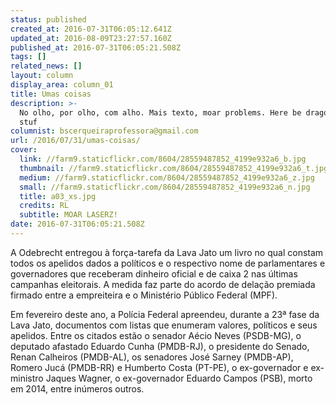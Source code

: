 ```yaml
---
status: published
created_at: 2016-07-31T06:05:12.641Z
updated_at: 2016-08-09T23:27:57.160Z
published_at: 2016-07-31T06:05:21.508Z
tags: []
related_news: []
layout: column
display_area: column_01
title: Umas coisas
description: >-
  No olho, por olho, com alho. Mais texto, moar problems. Here be dragons and
  stuf
columnist: bscerqueiraprofessora@gmail.com
url: /2016/07/31/umas-coisas/
cover:
  link: //farm9.staticflickr.com/8604/28559487852_4199e932a6_b.jpg
  thumbnail: //farm9.staticflickr.com/8604/28559487852_4199e932a6_t.jpg
  medium: //farm9.staticflickr.com/8604/28559487852_4199e932a6_z.jpg
  small: //farm9.staticflickr.com/8604/28559487852_4199e932a6_n.jpg
  title: a03_xs.jpg
  credits: RL
  subtitle: MOAR LASERZ!
date: 2016-07-31T06:05:21.508Z
---
```

<p>A Odebrecht entregou &agrave; for&ccedil;a-tarefa da Lava Jato um livro no qual constam todos os apelidos dados a pol&iacute;ticos e o respectivo nome de parlamentares e governadores que&nbsp;receberam dinheiro oficial e de caixa 2 nas &uacute;ltimas campanhas eleitorais. A medida faz parte do acordo de dela&ccedil;&atilde;o premiada firmado entre a empreiteira e o Minist&eacute;rio P&uacute;blico Federal (MPF).</p>

<p>Em fevereiro deste ano, a Pol&iacute;cia Federal apreendeu, durante a 23&ordf; fase da Lava Jato, documentos com listas que enumeram&nbsp;valores, pol&iacute;ticos e seus apelidos. Entre os citados est&atilde;o o&nbsp;senador A&eacute;cio Neves (PSDB-MG), o deputado afastado Eduardo Cunha (PMDB-RJ), o presidente do Senado, Renan Calheiros (PMDB-AL), os senadores Jos&eacute; Sarney (PMDB-AP), Romero Juc&aacute; (PMDB-RR) e Humberto Costa (PT-PE), o ex-governador e ex-ministro Jaques Wagner, o ex-governador Eduardo Campos (PSB), morto em 2014, entre in&uacute;meros outros.</p>

